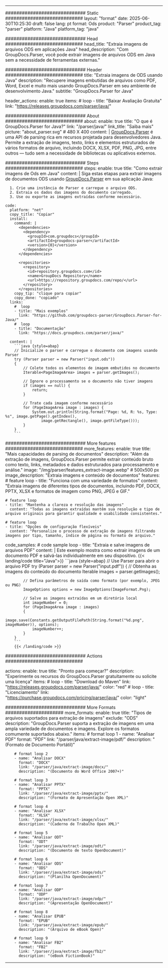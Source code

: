 


---
############################# Static ############################
layout: "format"
date:  2025-06-30T10:25:30
draft: false
lang: pt
format: Ods
product: "Parser"
product_tag: "parser"
platform: "Java"
platform_tag: "java"

############################# Head ############################
head_title: "Extraia imagens de arquivos ODS em aplicações Java"
head_description: "Com GroupDocs.Parser, você pode extrair imagens de arquivos ODS em Java sem a necessidade de ferramentas externas."

############################# Header ############################
title: "Extraia imagens de ODS usando Java" 
description: "Recupere imagens embutidas de arquivos como PDF, Word, Excel e muito mais usando GroupDocs.Parser em seu ambiente de desenvolvimento Java."
subtitle: "GroupDocs.Parser for Java" 

header_actions:
  enable: true
  items:
    #  loop
    - title: "Baixar Avaliação Gratuita"
      link: "https://releases.groupdocs.com/parser/java/"
      
############################# About ############################
about:
    enable: true
    title: "O que é GroupDocs.Parser for Java?"
    link: "/parser/java/"
    link_title: "Saiba mais"
    picture: "about_parser.svg" # 480 X 400
    content: |
       [GroupDocs.Parser](/parser/java/) é uma API de parsing rica em recursos projetada para desenvolvedores Java. Permite a extração de imagens, texto, links e elementos estruturados de vários formatos de arquivo, incluindo DOCX, XLSX, PDF, PNG, JPG, entre outros — tudo sem a necessidade de bibliotecas ou aplicativos externos.

############################# Steps ############################
steps:
    enable: true
    title: "Como extrair imagens de Ods em Java"
    content: |
      Siga estas etapas para extrair imagens de documentos ODS usando [GroupDocs.Parser](/parser/java/) em sua aplicação Java:
      
      1. Crie uma instância de Parser e carregue o arquivo ODS.
      2. Extraia os dados das imagens do documento carregado.
      3. Use ou exporte as imagens extraídas conforme necessário.
   
    code:
      platform: "net"
      copy_title: "Copiar"
      install:
        command: |
          <dependencies>
            <dependency>
              <groupId>com.groupdocs</groupId>
              <artifactId>groupdocs-parser</artifactId>
              <version>{0}</version>
            </dependency>
          </dependencies>

          <repositories>
            <repository>
              <id>repository.groupdocs.com</id>
              <name>GroupDocs Repository</name>
              <url>https://repository.groupdocs.com/repo/</url>
            </repository>
          </repositories>
        copy_tip: "clique para copiar"
        copy_done: "copiado"
      links:
        #  loop
        - title: "Mais exemplos"
          link: "https://github.com/groupdocs-parser/GroupDocs.Parser-for-Java/"
        #  loop
        - title: "Documentação"
          link: "https://docs.groupdocs.com/parser/java/"
          
      content: |
        ```java {style=abap}
        // Inicialize o parser e carregue o documento com imagens usando Parser
        try (Parser parser = new Parser("input.ods"))
        {
            // Colete todos os elementos de imagem embutidos no documento
            Iterable<PageImageArea> images = parser.getImages();

            // Ignore o processamento se o documento não tiver imagens
            if (images == null) {
                return;
            }

            // Trate cada imagem conforme necessário
            for (PageImageArea image : images) {
                System.out.println(String.format("Page: %d, R: %s, Type: %s", image.getPage().getIndex(), 
                    image.getRectangle(), image.getFileType()));
            }
        }
        ```            

############################# More features ############################
more_features:
  enable: true
  title: "Mais capacidades de parsing de documentos"
  description: "Além da extração de imagens, GroupDocs.Parser permite extrair conteúdo bruto como texto, links, metadados e dados estruturados para processamento e análise."
  image: "/img/parser/features_extract-image.webp" # 500x500 px
  image_description: "Extraia imagens e conteúdo de documentos"
  features:
    # feature loop
    - title: "Funciona com uma variedade de formatos"
      content: "Extraia imagens de diferentes tipos de documentos, incluindo PDF, DOCX, PPTX, XLSX e formatos de imagem como PNG, JPEG e GIF."

    # feature loop
    - title: "Mantenha a clareza e resolução das imagens"
      content: "Todas as imagens extraídas mantêm sua resolução e tipo de arquivo originais para garantir qualidade e usabilidade consistentes."

    # feature loop
    - title: "Opções de configuração flexíveis"
      content: "Personalize o processo de extração de imagens filtrando imagens por tipo, tamanho, índice de página ou formato de arquivo."
      
  code_samples:
    # code sample loop
    - title: "Extraia e salve imagens de arquivos PDF"
      content: |
        Este exemplo mostra como extrair imagens de um documento PDF e salvá-las individualmente em seu dispositivo.
        {{< landing/code title="Java">}}
        ```java {style=abap}
        //  Use Parser para abrir o arquivo PDF
        try (Parser parser = new Parser("input.pdf"))
        {
            // Obtenha as imagens do conteúdo do documento
            Iterable<PageImageArea> images = parser.getImages();

            // Defina parâmetros de saída como formato (por exemplo, JPEG ou PNG)
            ImageOptions options = new ImageOptions(ImageFormat.Png);

            // Salve as imagens extraídas em um diretório local
            int imageNumber = 0;
            for (PageImageArea image : images)
            {
                image.save(Constants.getOutputFilePath(String.format("%d.png", imageNumber)), options);
                imageNumber++;
            }
        }
        ```
        {{< /landing/code >}}


############################# Actions ############################

actions:
  enable: true
  title: "Pronto para começar?"
  description: "Experimente os recursos do GroupDocs.Parser gratuitamente ou solicite uma licença"
  items:
    #  loop
    - title: "Download do Maven"
      link: "https://releases.groupdocs.com/parser/java/"
      color: "red"
        #  loop
    - title: "Licenciamento"
      link: "https://purchase.groupdocs.com/pricing/parser/java/"
      color: "light"


############################# More Formats #####################
more_formats:
    enable: true
    title: "Tipos de arquivos suportados para extração de imagens"
    exclude: "ODS"
    description: "GroupDocs.Parser suporta a extração de imagens em uma ampla variedade de documentos e imagens. Explore os formatos comumente suportados abaixo."
    items: 
        # format loop 1
        - name: "Analisar PDF"
          format: "PDF"
          link: "/parser/java/extract-image/pdf/"
          description: "(Formato de Documento Portátil)"
          
        # format loop 2
        - name: "Analisar DOCX"
          format: "DOCX"
          link: "/parser/java/extract-image/docx/"
          description: "(Documento do Word Office 2007+)"
          
        # format loop 3
        - name: "Analisar PPTX"
          format: "PPTX"
          link: "/parser/java/extract-image/pptx/"
          description: "(Formato de Apresentação Open XML)"
          
        # format loop 4
        - name: "Analisar XLSX"
          format: "XLSX"
          link: "/parser/java/extract-image/xlsx/"
          description: "(Caderno de Trabalho Open XML)"
          
        # format loop 5
        - name: "Analisar ODT"
          format: "ODT"
          link: "/parser/java/extract-image/odt/"
          description: "(Documento de texto OpenDocument)"
          
        # format loop 6
        - name: "Analisar ODS"
          format: "ODS"
          link: "/parser/java/extract-image/ods/"
          description: "(Planilha OpenDocument)"
          
        # format loop 7
        - name: "Analisar ODP"
          format: "ODP"
          link: "/parser/java/extract-image/odp/"
          description: "(Apresentação OpenDocument)"
          
        # format loop 8
        - name: "Analisar EPUB"
          format: "EPUB"
          link: "/parser/java/extract-image/epub/"
          description: "(Arquivo de eBook Open)"
          
        # format loop 9
        - name: "Analisar FB2"
          format: "FB2"
          link: "/parser/java/extract-image/fb2/"
          description: "(eBook FictionBook)"
         
          

---